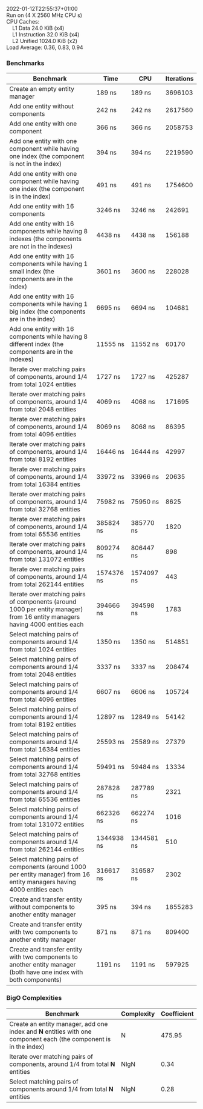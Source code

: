 2022-01-12T22:55:37+01:00  
Run on (4 X 2560 MHz CPU s)  
CPU Caches:  
&nbsp;&nbsp;&nbsp;&nbsp;L1 Data 24.0 KiB (x4)  
&nbsp;&nbsp;&nbsp;&nbsp;L1 Instruction 32.0 KiB (x4)  
&nbsp;&nbsp;&nbsp;&nbsp;L2 Unified 1024.0 KiB (x2)  
Load Average: 0.36, 0.83, 0.94

### Benchmarks
Benchmark | Time | CPU | Iterations
--- | --- | --- | ---
Create an empty entity manager | 189 ns | 189 ns | 3696103
Add one entity without components | 242 ns | 242 ns | 2617560
Add one entity with one component | 366 ns | 366 ns | 2058753
Add one entity with one component while having one index (the component is not in the index) | 394 ns | 394 ns | 2219590
Add one entity with one component while having one index (the component is in the index) | 491 ns | 491 ns | 1754600
Add one entity with 16 components | 3246 ns | 3246 ns | 242691
Add one entity with 16 components while having 8 indexes (the components are not in the indexes) | 4438 ns | 4438 ns | 156188
Add one entity with 16 components while having 1 small index (the components are in the index) | 3601 ns | 3600 ns | 228028
Add one entity with 16 components while having 1 big index (the components are in the index) | 6695 ns | 6694 ns | 104681
Add one entity with 16 components while having 8 different index (the components are in the indexes) | 11555 ns | 11552 ns | 60170
Iterate over matching pairs of components, around 1/4 from total 1024 entities | 1727 ns | 1727 ns | 425287
Iterate over matching pairs of components, around 1/4 from total 2048 entities | 4069 ns | 4068 ns | 171695
Iterate over matching pairs of components, around 1/4 from total 4096 entities | 8069 ns | 8068 ns | 86395
Iterate over matching pairs of components, around 1/4 from total 8192 entities | 16446 ns | 16444 ns | 42997
Iterate over matching pairs of components, around 1/4 from total 16384 entities | 33972 ns | 33966 ns | 20635
Iterate over matching pairs of components, around 1/4 from total 32768 entities | 75982 ns | 75950 ns | 8625
Iterate over matching pairs of components, around 1/4 from total 65536 entities | 385824 ns | 385770 ns | 1820
Iterate over matching pairs of components, around 1/4 from total 131072 entities | 809274 ns | 806447 ns | 898
Iterate over matching pairs of components, around 1/4 from total 262144 entities | 1574376 ns | 1574097 ns | 443
Iterate over matching pairs of components (around 1000 per entity manager) from 16 entity managers having 4000 entities each | 394666 ns | 394598 ns | 1783
Select matching pairs of components around 1/4 from total 1024 entities | 1350 ns | 1350 ns | 514851
Select matching pairs of components around 1/4 from total 2048 entities | 3337 ns | 3337 ns | 208474
Select matching pairs of components around 1/4 from total 4096 entities | 6607 ns | 6606 ns | 105724
Select matching pairs of components around 1/4 from total 8192 entities | 12897 ns | 12849 ns | 54142
Select matching pairs of components around 1/4 from total 16384 entities | 25593 ns | 25589 ns | 27379
Select matching pairs of components around 1/4 from total 32768 entities | 59491 ns | 59484 ns | 13334
Select matching pairs of components around 1/4 from total 65536 entities | 287828 ns | 287789 ns | 2321
Select matching pairs of components around 1/4 from total 131072 entities | 662326 ns | 662274 ns | 1016
Select matching pairs of components around 1/4 from total 262144 entities | 1344938 ns | 1344581 ns | 510
Select matching pairs of components (around 1000 per entity manager) from 16 entity managers having 4000 entities each | 316617 ns | 316587 ns | 2302
Create and transfer entity without components to another entity manager | 395 ns | 394 ns | 1855283
Create and transfer entity with two components to another entity manager | 871 ns | 871 ns | 809400
Create and transfer entity with two components to another entity manager (both have one index with both components) | 1191 ns | 1191 ns | 597925

### BigO Complexities
Benchmark | Complexity | Coefficient
--- | --- | ---
Create an entity manager, add one index and **N** entities with one component each (the component is in the index) | N | 475.95
Iterate over matching pairs of components, around 1/4 from total **N** entities | NlgN | 0.34
Select matching pairs of components around 1/4 from total **N** entities | NlgN | 0.28
